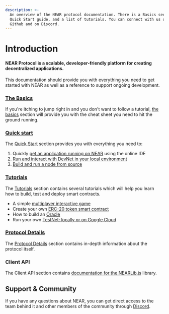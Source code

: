```yaml
---
description: >-
  An overview of the NEAR protocol documentation. There is a Basics section, A
  Quick Start guide, and a list of tutorials. You can connect with us on our
  Github and on Discord.
---
```


# Introduction

#### NEAR Protocol is a scalable, developer-friendly platform for creating decentralized applications.

This documentation should provide you with everything you need to get started with NEAR as well as a reference to support ongoing development.

### [The Basics](the_basics/)

If you're itching to jump right in and you don't want to follow a tutorial, [the basics](the_basics/) section will provide you with the cheat sheet you need to hit the ground running.

### [Quick start](quick_start/)

The [Quick Start](quick_start/) section provides you with everything you need to:

1. Quickly [get an application running on NEAR](quick_start/easy.md) using the online IDE   
2. [Run and interact with DevNet in your local environment](quick_start/medium.md)
3. [Build and run a node from source](quick_start/advanced.md)

### [Tutorials](tutorials/)

The [Tutorials](tutorials/) section contains several tutorials which will help you learn how to build, test and deploy smart contracts.

* A simple [multiplayer interactive game](tutorials/multiplayergame.md)
* Create your own [ERC-20 token smart contract](tutorials/token.md)
* How to build an [Oracle]()
* Run your own [TestNet: locally or on Google Cloud](tutorials/run-your-own-testnet.md)

### [Protocol Details](details/)

The [Protocol Details](details/) section contains in-depth information about the protocol itself.

### Client API

The Client API section contains [documentation for the NEARLib.js](https://github.com/pndpo/docs/tree/105a69144f3b2860f28aa416ddfb14bf57cc0ef7/lib/js/README.md) library.

## Support & Community

If you have any questions about NEAR, you can get direct access to the team behind it and other members of the community through [Discord](http://near.chat).

